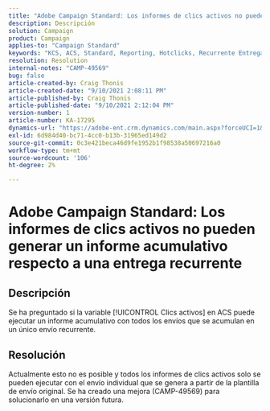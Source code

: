 ```yaml
---
title: "Adobe Campaign Standard: Los informes de clics activos no pueden generar un informe acumulativo en comparación con un envío recurrente"
description: Descripción
solution: Campaign
product: Campaign
applies-to: "Campaign Standard"
keywords: "KCS, ACS, Standard, Reporting, Hotclicks, Recurrente Entrega"
resolution: Resolution
internal-notes: "CAMP-49569"
bug: false
article-created-by: Craig Thonis
article-created-date: "9/10/2021 2:08:11 PM"
article-published-by: Craig Thonis
article-published-date: "9/10/2021 2:12:04 PM"
version-number: 1
article-number: KA-17295
dynamics-url: "https://adobe-ent.crm.dynamics.com/main.aspx?forceUCI=1&pagetype=entityrecord&etn=knowledgearticle&id=14217383-4012-ec11-b6e6-000d3a597bfc"
exl-id: 6d984d40-bc71-4cc0-b13b-31965ed149d2
source-git-commit: 0c3e421beca46d9fe1952b1f98538a50697216a0
workflow-type: tm+mt
source-wordcount: '106'
ht-degree: 2%

---
```


# Adobe Campaign Standard: Los informes de clics activos no pueden generar un informe acumulativo respecto a una entrega recurrente

## Descripción


Se ha preguntado si la variable [!UICONTROL Clics activos] en ACS puede ejecutar un informe acumulativo con todos los envíos que se acumulan en un único envío recurrente.


## Resolución


Actualmente esto no es posible y todos los informes de clics activos solo se pueden ejecutar con el envío individual que se genera a partir de la plantilla de envío original. Se ha creado una mejora (CAMP-49569) para solucionarlo en una versión futura.
